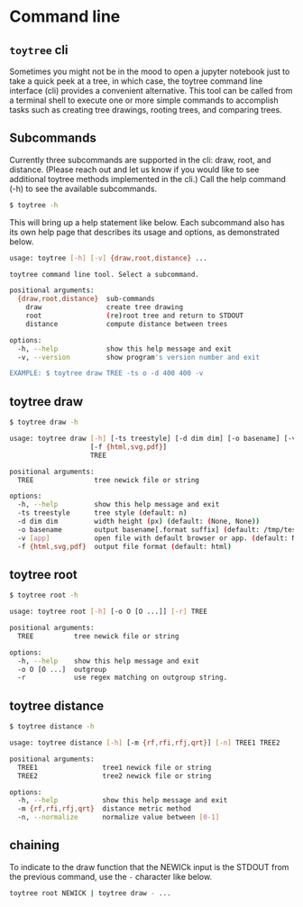 # Command line


## `toytree` cli
Sometimes you might not be in the mood to open a jupyter notebook just to take a quick peek at a tree, in which case, the toytree command line interface (cli) provides a convenient alternative. This tool can be called from a terminal shell to execute one or more simple commands to accomplish tasks such as creating tree drawings, rooting trees, and comparing trees. 

## Subcommands
Currently three subcommands are supported in the cli: draw, root, and distance. (Please reach out and let us know if you would like to see additional toytree methods implemented in the cli.) Call the help command (-h) to see the available subcommands.

```bash
$ toytree -h
```

This will bring up a help statement like below. Each subcommand also has its own help page that describes its usage and options, as demonstrated below.

```bash
usage: toytree [-h] [-v] {draw,root,distance} ...

toytree command line tool. Select a subcommand.

positional arguments:
  {draw,root,distance}  sub-commands
    draw                create tree drawing
    root                (re)root tree and return to STDOUT
    distance            compute distance between trees

options:
  -h, --help            show this help message and exit
  -v, --version         show program's version number and exit

EXAMPLE: $ toytree draw TREE -ts o -d 400 400 -v
```

## toytree draw

```bash
$ toytree draw -h
```

```bash
usage: toytree draw [-h] [-ts treestyle] [-d dim dim] [-o basename] [-v [app]]
                    [-f {html,svg,pdf}]
                    TREE

positional arguments:
  TREE               tree newick file or string

options:
  -h, --help         show this help message and exit
  -ts treestyle      tree style (default: n)
  -d dim dim         width height (px) (default: (None, None))
  -o basename        output basename[.format suffix] (default: /tmp/test)
  -v [app]           open file with default browser or app. (default: None)
  -f {html,svg,pdf}  output file format (default: html)
```

## toytree root

```bash
$ toytree root -h
```

```bash
usage: toytree root [-h] [-o O [O ...]] [-r] TREE

positional arguments:
  TREE          tree newick file or string

options:
  -h, --help    show this help message and exit
  -o O [O ...]  outgroup
  -r            use regex matching on outgroup string.
```

## toytree distance

```bash
$ toytree distance -h
```

```bash
usage: toytree distance [-h] [-m {rf,rfi,rfj,qrt}] [-n] TREE1 TREE2

positional arguments:
  TREE1                tree1 newick file or string
  TREE2                tree2 newick file or string

options:
  -h, --help           show this help message and exit
  -m {rf,rfi,rfj,qrt}  distance metric method
  -n, --normalize      normalize value between [0-1]
```

## chaining
To indicate to the draw function that the NEWICk input is the STDOUT from the previous command, use the `-` character like below.

```bash
toytree root NEWICK | toytree draw - ...
```
